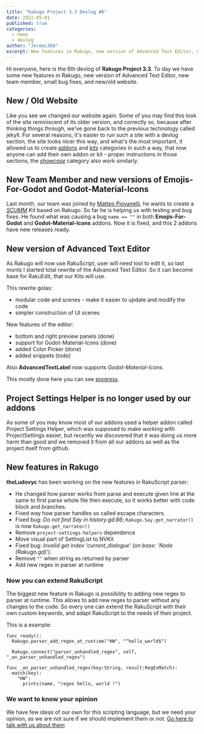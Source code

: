 ```yaml
---
title: "Rakugo Project 3.3 Devlog #6"
date: 2022-05-01
published: true
categories:
  - news
  - devlog
author: "Jeremi360"
excerpt: New features in Rakugo, new version of Advanced Text Editor, new team member and more.
---
```


Hi everyone, here is the 6th devlog of **Rakugo Project 3.3**.
To day we have some new features in Rakugo, new version of Advanced Text Editor, 
new team member, small bug fixes, and new/old website.

## New / Old Website

Like you see we changed our website again.
Some of you may find this look of the site reminiscent of its older version, and correctly so,
because after thinking things through, we've gone back to the previous technology called jekyll. 
For several reasons, it's easier to run such a site with a devlog section, the site looks nicer this way,
and what's the most important, it allowed us to create 
[*addons*](/addons/add-your-addon) and [*kits*](/kits/add-your-kit) categories in such a way, 
that now anyone can add their own addon or kit - proper instructions in those sections, 
the [*showcase*]() category also work similarly.

## New Team Member and new versions of Emojis-For-Godot and Godot-Material-Icons

Last month, our team was joined by [Matteo Piovanelli](https://github.com/MatteoPiovanelli-Laser), 
he wants to create a *[SCUMM](https://www.wikiwand.com/en/SCUMM) Kit* based on Rakugo. 
So far he is helping us with testing and bug fixes.
He found what was causing a bug `name == ""` in both **Emojis-For-Godot** and **Godot-Material-Icons** addons.
Now it is fixed, and this 2 addons have new releases ready.

## New version of Advanced Text Editor

As Rakugo will now use RakuScript, user will need tool to edit it, 
so last monts I started total rewrite of the Advanced Text Editor.
So it can become base for RakuEdit, that our Kits will use.

This rewrite golas:
- modular code and scenes - make it easier to update and modify the code
- simpler construction of UI scenes

New features of the editor:
- bottom and right preview panels (done)
- support for Godot-Material-Icons (done)
- added Color Picker (done)
- added snippets (todo)

Also **AdvancedTextLabel** now supports *Godot-Material-Icons*.

This mostly done here you can see [progress](https://github.com/rakugoteam/AdvancedText/milestone/2).

## Project Settings Helper is no longer used by our addons

As some of you may know most of our addons used a helper addon called Project Settings Helper,
which was supposed to make working with ProjectSettings easier, 
but recently we discovered that it was doing us more harm than good 
and we removed it from all our addons as well as the project itself from github.

## New features in Rakugo

**theLudovyc** has been working on the new features in RakuScript parser:

- He changed how parser works from parse and execute given line at the same 
  to first parse whole file then execute, so it works better with code block and branches.
- Fixed way how parser handles so called escape characters.
- Fixed bug: *Do not find Say in history.gd:86*; 
  `Rakugo.Say.get_narrator()` is now `Rakugo.get_narrator()`
- Remove `project-settings-helpers` dependence
- Move visual part of SettingList to NVKit
- Fixed bug: *Invalid get index 'current_dialogue' (on base: 'Node (Rakugo.gd)').*
- Remove `""` when string as returned by parser
- Add new regex in parser at runtime

### Now you can extend RakuScript 

The biggest new feature in Rakugo is possibility to adding new regex to parser at runtime.
This allows to add new regex to parser without any changes to the code.
So every one can extend the RakuScript with their own custom keywords, 
and adapt RakuScript to the needs of their project.

This is a example:
```gdscript
func ready():
  Rakugo.parser_add_regex_at_runtime("HW", "^hello_world$")
	
  Rakugo.connect("parser_unhandled_regex", self, "_on_parser_unhandled_regex")

func _on_parser_unhandled_regex(key:String, result:RegExMatch):
  match(key):
    "HW":
      prints(name, "regex hello, world !")
```

### We want to know your opinion 

We have few ideas of our own for this scripting language, 
but we need your opinion, as we are not sure if we should implement them or not.
[Go here to talk with us about them](https://github.com/rakugoteam/Rakugo/issues?q=is%3Aopen+is%3Aissue+label%3Adiscussion)


